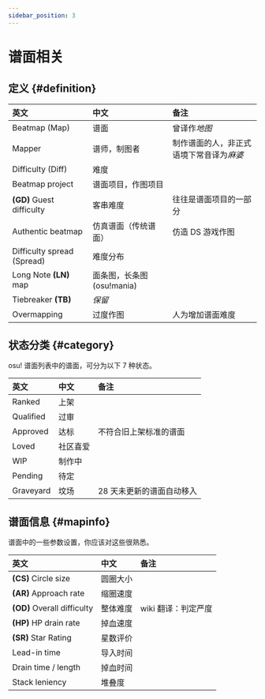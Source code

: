 ```yaml
---
sidebar_position: 3
---
```



# 谱面相关

## 定义 {#definition}

| 英文 | 中文 | 备注 |
| :-- | :-- | :-- |
| Beatmap (Map) | 谱面 | 曾译作*地图* |
| Mapper | 谱师，制图者 | 制作谱面的人，非正式语境下常音译为*麻婆* |
| Difficulty (Diff) | 难度 |  |
| Beatmap project | 谱面项目，作图项目 |  |
| **(GD)** Guest difficulty | 客串难度 | 往往是谱面项目的一部分 |
| Authentic beatmap | 仿真谱面（传统谱面） | 仿造 DS 游戏作图 |
| Difficulty spread (Spread) | 难度分布 |  |
| Long Note **(LN)** map | 面条图，长条图 (osu!mania) |  |
| Tiebreaker **(TB)** | *保留* |  |
| Overmapping | 过度作图 | 人为增加谱面难度 |

## 状态分类 {#category}

osu! 谱面列表中的谱面，可分为以下 7 种状态。

| 英文 | 中文 | 备注 |
| :-- | :-- | :-- |
| Ranked | 上架 |  |
| Qualified | 过审 |  |
| Approved | 达标 | 不符合旧上架标准的谱面 |
| Loved | 社区喜爱 |  |
| WIP | 制作中 |  |
| Pending | 待定 |  |
| Graveyard | 坟场 | 28 天未更新的谱面自动移入 |

## 谱面信息 {#mapinfo}

谱面中的一些参数设置，你应该对这些很熟悉。

| 英文 | 中文 | 备注 |
| :-- | :-- | :-- |
| **(CS)** Circle size | 圆圈大小 |  |
| **(AR)** Approach rate | 缩圈速度 |  |
| **(OD)** Overall difficulty | 整体难度 | wiki 翻译：判定严度 |
| **(HP)** HP drain rate | 掉血速度 |  |
| **(SR)** Star Rating | 星数评价 |  |
| Lead-in time | 导入时间 |  |
| Drain time / length | 掉血时间 |  |
| Stack leniency | 堆叠度 |  |
